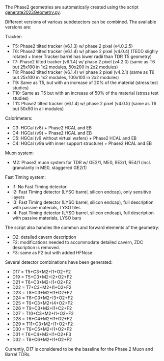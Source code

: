 The Phase2 geometries are automatically created using the script [generate2023Geometry.py](./scripts/generate2023Geometry.py).

Different versions of various subdetectors can be combined. The available versions are:

Tracker:
* T5: Phase2 tilted tracker (v6.1.3) w/ phase 2 pixel (v4.0.2.5) 
* T6: Phase2 tilted tracker (v6.1.4) w/ phase 2 pixel (v4.0.4) (TEDD slighly rotated + Inner Tracker barrel has lower radii than TDR T5 geometry)
* T7: Phase2 tilted tracker (v6.1.4) w/ phase 2 pixel (v4.2.0) (same as T6 but 25x100 in 1x2 modules, 50x200 in 2x2 modules)
* T8: Phase2 tilted tracker (v6.1.4) w/ phase 2 pixel (v4.2.1) (same as T6 but 25x100 in 1x2 modules, 100x100 in 2x2 modules)
* T9: Same as T5, but with an increase of 20% of the material (stress test studies)
* T10: Same as T5 but with an increase of 50% of the material (stress test studies) 
* T11: Phase2 tilted tracker (v6.1.4) w/ phase 2 pixel (v4.0.5) (same as T6 but 50x50 in all modules)

Calorimeters:
* C3: HGCal (v8) + Phase2 HCAL and EB
* C4: HGCal (v9) + Phase2 HCAL and EB
* C5: HGCal (v9 without virtual wafers) + Phase2 HCAL and EB
* C4: HGCal (v9a with inner support structure) + Phase2 HCAL and EB

Muon system:
* M2: Phase2 muon system for TDR w/ GE2/1, ME0, RE3/1, RE4/1 (incl. granularity in ME0, staggered GE2/1)

Fast Timing system:
* I1: No Fast Timing detector
* I2: Fast Timing detector (LYSO barrel, silicon endcap), only sensitive layers
* I3: Fast Timing detector (LYSO barrel, silicon endcap), full description with passive materials, LYSO tiles
* I4: Fast Timing detector (LYSO barrel, silicon endcap), full description with passive materials, LYSO bars

The script also handles the common and forward elements of the geometry:
* O2: detailed cavern description
* F2: modifications needed to accommodate detailed cavern, ZDC description is removed.
* F3: same as F2 but with added HFNose

Several detector combinations have been generated:
* D17 = T5+C3+M2+I1+O2+F2 
* D19 = T5+C3+M2+I2+O2+F2 
* D21 = T6+C3+M2+I1+O2+F2 
* D22 = T7+C3+M2+I1+O2+F2 
* D23 = T8+C3+M2+I1+O2+F2 
* D24 = T6+C3+M2+I3+O2+F2 
* D25 = T6+C3+M2+I4+O2+F2 
* D26 = T9+C3+M2+I1+C2+F2
* D27 = T10+C3+M2+I1+O2+F2
* D28 = T6+C4+M2+I1+O2+F2
* D29 = T11+C3+M2+I1+O2+F2 
* D30 = T6+C5+M2+I1+O2+F2
* D31 = T6+C4+M2+I1+O2+F3
* D32 = T6+C6+M2+I1+O2+F2

Currently, D17 is considered to be the baseline for the Phase 2 Muon and Barrel TDRs.

